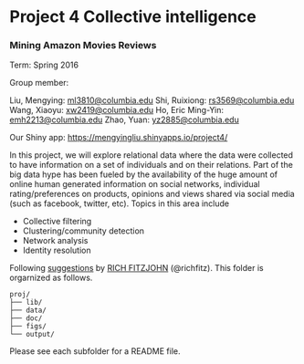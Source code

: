 # Project 4 Collective intelligence
### Mining Amazon Movies Reviews

Term: Spring 2016

Group member: 

Liu, Mengying: ml3810@columbia.edu
Shi, Ruixiong: rs3569@columbia.edu
Wang, Xiaoyu: xw2419@columbia.edu
Ho, Eric Ming-Yin: emh2213@columbia.edu
Zhao, Yuan: yz2885@columbia.edu

Our Shiny app:
https://mengyingliu.shinyapps.io/project4/

In this project, we will explore relational data where the data were collected to have information on a set of individuals and on their relations. Part of the big data hype has been fueled by the availability of the huge amount of online human generated information on social networks, individual rating/preferences on products, opinions and views shared via social media (such as facebook, twitter, etc). Topics in this area include

- Collective filtering
- Clustering/community detection
- Network analysis
- Identity resolution

Following [suggestions](http://nicercode.github.io/blog/2013-04-05-projects/) by [RICH FITZJOHN](http://nicercode.github.io/about/#Team) (@richfitz). This folder is orgarnized as follows.

```
proj/
├── lib/
├── data/
├── doc/
├── figs/
└── output/
```

Please see each subfolder for a README file.



